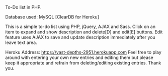 To-Do list in PHP.

Database used: MySQL [ClearDB for Heroku]

This is a simple to-do list using PHP, jQuery, AJAX and Sass.
Click on an item to expand and show description and delete[D] and edit[E] buttons.
Edit feature uses AJAX to save and update description immediately after you leave text area.

Heroku Address: https://vast-depths-2951.herokuapp.com
Feel free to play around with entering your own new entries and editing them but please keep it
appropriate and refrain from deleting/editing existing entries. Thank you.
